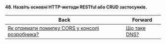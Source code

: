 #### 48. Назвіть основні HTTP-методи RESTful або CRUD застосунків.



| Back | Forward |
|---|---|
| [Як отримати помилку CORS у консолі розробника?](/ua/junior/web/47-how-to-get-a-cors-error-in-the-developer-console.md)  | [Що таке DNS?](/ua/junior/web/what-is-dns.md) |